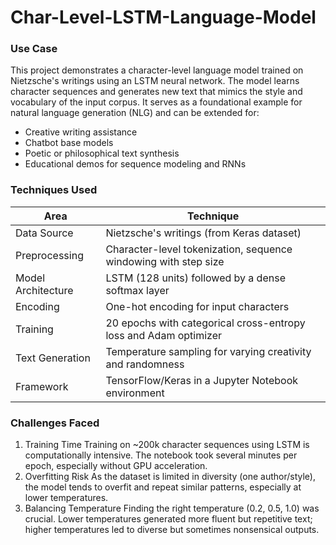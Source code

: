 # Char-Level-LSTM-Language-Model
### Use Case
This project demonstrates a character-level language model trained on Nietzsche's writings using an LSTM neural network. The model learns character sequences and generates new text that mimics the style and vocabulary of the input corpus. It serves as a foundational example for natural language generation (NLG) and can be extended for:
* Creative writing assistance
* Chatbot base models
* Poetic or philosophical text synthesis
* Educational demos for sequence modeling and RNNs
### Techniques Used
| Area | Technique |
| --- | --- |
| Data Source | Nietzsche's writings (from Keras dataset) |
| Preprocessing | Character-level tokenization, sequence windowing with step size |
| Model Architecture | LSTM (128 units) followed by a dense softmax layer |
| Encoding | One-hot encoding for input characters |
| Training | 20 epochs with categorical cross-entropy loss and Adam optimizer | 
| Text Generation | Temperature sampling for varying creativity and randomness |
| Framework | TensorFlow/Keras in a Jupyter Notebook environment |
### Challenges Faced
1. Training Time
Training on ~200k character sequences using LSTM is computationally intensive. The notebook took several minutes per epoch, especially without GPU acceleration.
2. Overfitting Risk
As the dataset is limited in diversity (one author/style), the model tends to overfit and repeat similar patterns, especially at lower temperatures.
3. Balancing Temperature
Finding the right temperature (0.2, 0.5, 1.0) was crucial. Lower temperatures generated more fluent but repetitive text; higher temperatures led to diverse but sometimes nonsensical      outputs.
